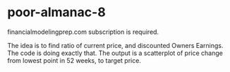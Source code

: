# poor-almanac-8

financialmodelingprep.com subscription is required.

The idea is to find ratio of current price, and discounted Owners Earnings. 
The code is doing exactly that. 
The output is a scatterplot of price change from lowest point in 52 weeks, to target price. 

